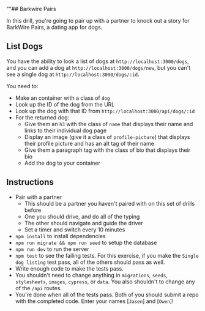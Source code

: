 ""## Barkwire Pairs

In this drill, you're going to pair up with a partner to knock out a story for BarkWire Pairs, a dating app for dogs.

## List Dogs

You have the ability to look a list of dogs at `http://localhost:3000/dogs`, and you can add a dog at `http://localhost:3000/dogs/new`, but you can't see a single dog at `http://localhost:3000/dogs/:id`.

You need to:

* Make an container with a class of `dog`
* Look up the ID of the dog from the URL
* Look up the dog with that ID from `http://localhost:3000/api/dogs/:id`
* For the returned dog:
    * Give them an `h3` with the class of `name` that displays their name and links to their individual dog page
    * Display an image (give it a class of `profile-picture`) that displays their profile picture and has an alt tag of their name
    * Give them a paragraph tag with the class of bio that displays their bio
    * Add the dog to your container

## Instructions

* Pair with a partner
    * This should be a partner you haven't paired with on this set of drills before
    * One you should drive, and do all of the typing
    * The other should navigate and guide the driver
    * Set a timer and switch every 10 minutes
* `npm install` to install dependencies
* `npm run migrate && npm run seed` to setup the database
* `npm run dev` to run the server
* `npm test` to see the failing tests. For this exercise, if you make the `Single dog listing` test pass, all of the others should pass as well.
* Write enough code to make the tests pass.
* You shouldn't need to change anything in `migrations`, `seeds`, `stylesheets`, `images`, `cypress`, or `data`. You also shouldn't to change any of the `/api` routes.
* You're done when all of the tests pass. Both of you should submit a repo with the completed code. Enter your names [`Jasen`] and [`Owen`]!
